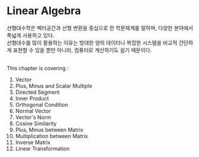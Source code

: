 # Linear Algebra

선형대수학은 벡터공간과 선형 변환을 중심으로 한 학문체계를 말하며, 다양한 분야에서 폭넓게 사용하고 있다.<br>
선형대수를 많이 활용하는 이유는 방대한 양의 데이터나 복잡한 시스템을 비교적 간단하게 표현할 수 있을 뿐만 아니라, 컴퓨터로 계산하기도 쉽기 때문이다.<br><br>

This chapter is covering :
1. Vector
2. Plus, Minus and Scalar Multiple
3. Directed Segment
4. Inner Product
5. Orthogonal Condition
6. Normal Vector
7. Vector's Norm
8. Cosine Similarity
9. Plus, Minus between Matrix
10. Multiplication between Matrix
11. Inverse Matrix
12. Linear Transformation
